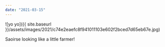 ```yaml
---
date: "2021-03-15"
---
```


![yo yo]({{ site.baseurl }}/assets/images/2021/c74e2eaefc8f941011103e602f2bced7d65eb67e.jpg)

Saoirse looking like a little farmer!
